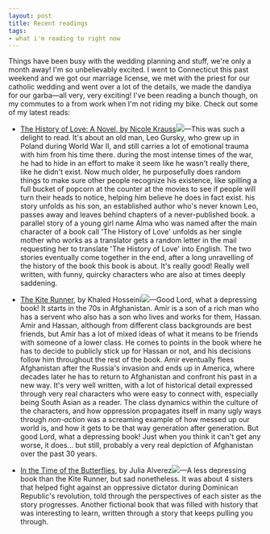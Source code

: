 ```yaml
---
layout: post
title: Recent readings
tags:
- what i'm reading to right now
---
```

Things have been busy with the wedding planning and stuff, we're only a month away! I'm so unbelievably excited. I went to Connecticut this past weekend and we got our marriage license, we met with the priest for our catholic wedding and went over a lot of the details, we made the dandiya for our garba&#8212;all very, very exciting! I've been reading a bunch though, on my commutes to a from work when I'm not riding my bike. Check out some of my latest reads:

* [The History of Love: A Novel, by Nicole Krauss](http://www.amazon.com/gp/product/0393328627?ie=UTF8&#38;tag=nikhiltrivedi-20&#38;linkCode=as2&#38;camp=1789&#38;creative=9325&#38;creativeASIN=0393328627)![](http://www.assoc-amazon.com/e/ir?t=nikhiltrivedi-20&#38;l=as2&#38;o=1&#38;a=0393328627)&#8212;This was such a delight to read. It's about an old man, Leo Gursky, who grew up in Poland during World War II, and still carries a lot of emotional trauma with him from his time there. during the most intense times of the war, he had to hide in an effort to make it seem like he wasn't really there, like he didn't exist. Now much older, he purposefully does random things to make sure other people recognize his existence, like spilling a full bucket of popcorn at the counter at the movies to see if people will turn their heads to notice, helping him believe he does in fact exist. his story unfolds as his son, an established author who's never known Leo, passes away and leaves behind chapters of a never-published book. a parallel story of a young girl name Alma who was named after the main character of a book call 'The History of Love' unfolds as her single mother who works as a translator gets a random letter in the mail requesting her to translate 'The History of Love' into English. The two stories eventually come together in the end, after a long unravelling of the history of the book this book is about. It's really good! Really well written, with funny, quircky characters who are also at times deeply saddening.

* [The Kite Runner](http://www.amazon.com/gp/product/1594480001?ie=UTF8&#38;tag=nikhiltrivedi-20&#38;linkCode=as2&#38;camp=1789&#38;creative=9325&#38;creativeASIN=1594480001), by Khaled Hosseini![](http://www.assoc-amazon.com/e/ir?t=nikhiltrivedi-20&#38;l=as2&#38;o=1&#38;a=1594480001)&#8212;Good Lord, what a depressing book! It starts in the 70s in Afghanistan. Amir is a son of a rich man who has a servent who also has a son who lives and works for them, Hassan. Amir and Hassan, although from different class backgrounds are best friends, but Amir has a lot of mixed ideas of what it means to be friends with someone of a lower class. He comes to points in the book where he has to decide to publicly stick up for Hassan or not, and his decisions follow him throughout the rest of the book. Amir eventually flees Afghanistan after the Russia's invasion and ends up in America, where decades later he has to return to Afghanistan and confront his past in a new way. It's very well written, with a lot of historical detail expressed through very real characters who were easy to connect with, especially being South Asian as a reader. The class dynamics within the culture of the characters, and how oppression propagates itself in many ugly ways through _non-action_ was a screaming example of how messed up our world is, and how it gets to be that way generation after generation. But good Lord, what a depressing book! Just when you think it can't get any worse, it does... but still, probably a very real depiction of Afghanistan over the past 30 years. 

* [In the Time of the Butterflies](http://www.amazon.com/gp/product/0452274427?ie=UTF8&#38;tag=nikhiltrivedi-20&#38;linkCode=as2&#38;camp=1789&#38;creative=9325&#38;creativeASIN=0452274427), by Julia Alverez![](http://www.assoc-amazon.com/e/ir?t=nikhiltrivedi-20&#38;l=as2&#38;o=1&#38;a=0452274427)&#8212;A less depressing book than the Kite Runner, but sad nonetheless. It was about 4 sisters that helped fight against an oppressive dictator during Dominican Republic's revolution, told through the perspectives of each sister as the story progresses. Another fictional book that was filled with history that was interesting to learn, written through a story that keeps pulling you through.


